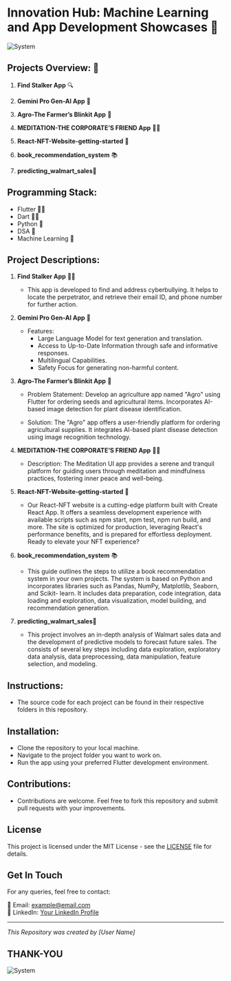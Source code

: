 # Innovation Hub: Machine Learning and App Development Showcases 🚀

![System](https://img.freepik.com/free-vector/technology-artifical-intelligence-background-with-face_1017-18298.jpg)


## Projects Overview: 📝
1. **Find Stalker App** 🔍
   
2. **Gemini Pro Gen-AI App** 🤖
   
3. **Agro-The Farmer’s Blinkit App** 🌾 
   
4. **MEDITATION-THE CORPORATE’S FRIEND App** 🧘‍♀️

5. **React-NFT-Website-getting-started** 📱

6. **book_recommendation_system** 📚

7. **predicting_walmart_sales**🏪

## Programming Stack:
- Flutter 👩‍💻
- Dart 👩‍💻
- Python 🐍
- DSA 🧠
- Machine Learning 🤖

## Project Descriptions:
1. **Find Stalker App** 🕵️‍♂️
   - This app is developed to find and address cyberbullying. It helps to locate the perpetrator, and retrieve their email ID, and phone number for further action.

2. **Gemini Pro Gen-AI App** 🧠
   - Features:
     - Large Language Model for text generation and translation.
     - Access to Up-to-Date Information through safe and informative responses.
     - Multilingual Capabilities.
     - Safety Focus for generating non-harmful content.

3. **Agro-The Farmer’s Blinkit App** 🌾
   - Problem Statement:
     Develop an agriculture app named "Agro" using Flutter for ordering seeds and agricultural items. Incorporates AI-based image detection for plant disease identification.

   - Solution:
     The "Agro" app offers a user-friendly platform for ordering agricultural supplies. It integrates AI-based plant disease detection using image recognition technology.

4. **MEDITATION-THE CORPORATE’S FRIEND App** 🧘‍♂️
   - Description:
     The Meditation UI app provides a serene and tranquil platform for guiding users through meditation and mindfulness practices, fostering inner peace and well-being.

5. **React-NFT-Website-getting-started** 📱
   - Our React-NFT website is a cutting-edge platform built with Create React App. It offers a seamless development experience with available scripts such as npm 
     start, npm test, npm run build, and more. The site is optimized for production, leveraging React's performance benefits, and is prepared for effortless 
     deployment. Ready to elevate your NFT experience?

6. **book_recommendation_system** 📚
   - This guide outlines the steps to utilize a book recommendation system in your own projects. The system is based on Python and incorporates libraries such as Pandas, NumPy, Matplotlib, Seaborn, and Scikit- 
     learn. It includes data preparation, code integration, data loading and exploration, data visualization, model building, and recommendation generation.

7. **predicting_walmart_sales**🏪
   - This project involves an in-depth analysis of Walmart sales data and the development of predictive models to forecast future sales. The consists of several 
     key steps including data exploration, exploratory data analysis, data preprocessing, data manipulation, feature selection, and modeling.

## Instructions:
- The source code for each project can be found in their respective folders in this repository.

## Installation:
- Clone the repository to your local machine.
- Navigate to the project folder you want to work on.
- Run the app using your preferred Flutter development environment.

## Contributions:
- Contributions are welcome. Feel free to fork this repository and submit pull requests with your improvements.

## License

This project is licensed under the MIT License - see the [LICENSE](LICENSE) file for details.

## Get In Touch

For any queries, feel free to contact:

📧 Email: example@email.com  
🔗 LinkedIn: [Your LinkedIn Profile](https://www.linkedin.com/your_profile)  

---
*This Repository was created by [User Name]*

## THANK-YOU
![System](https://media.licdn.com/dms/image/D4D03AQFriY6jfSMDRQ/profile-displayphoto-shrink_400_400/0/1708422208116?e=1715817600&v=beta&t=iX91ZM0yI2Qslis2DLkJSMC88Q9gHjf2LLINUqC1RgA)
